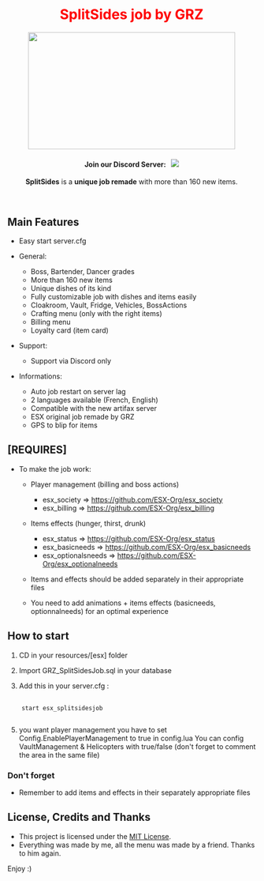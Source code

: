 <p align="center">
	<font color="red"><h1 align="center">
		SplitSides job by GRZ
	</h1></font>
	<p align="center">
		<img width="420" height="237" src="https://cdn.discordapp.com/attachments/672192669249961995/702795661619363930/SSWest-GTAV.jpg">
	</p>
	<h4 align="center">
		Join our Discord Server: &nbsp; <a href="https://discord.gg/ThNYDCQ"><img src="https://discordapp.com/api/guilds/577993482761928734/widget.png?style=shield"></img></a>
	</h4>
	<p align="center">
		<b>SplitSides</b> is a <b>unique job remade</b> with more than 160 new items.
	</p>
</p>

<br/>



## Main Features
- Easy start server.cfg
- General:
    - Boss, Bartender, Dancer grades
    - More than 160 new items
    - Unique dishes of its kind
    - Fully customizable job with dishes and items easily 
    - Cloakroom, Vault, Fridge, Vehicles, BossActions
    - Crafting menu (only with the right items)
    - Billing menu
    - Loyalty card (item card)

- Support:
	- Support via Discord only

- Informations:
	- Auto job restart on server lag
	- 2 languages available (French, English)
	- Compatible with the new artifax server 
	- ESX original job remade by GRZ
	- GPS to blip for items



## [REQUIRES]
- To make the job work:
    - Player management (billing and boss actions)
        - esx_society => https://github.com/ESX-Org/esx_society
        - esx_billing => https://github.com/ESX-Org/esx_billing

    - Items effects (hunger, thirst, drunk)
        - esx_status => https://github.com/ESX-Org/esx_status
        - esx_basicneeds => https://github.com/ESX-Org/esx_basicneeds
        - esx_optionalsneeds => https://github.com/ESX-Org/esx_optionalneeds

    - Items and effects should be added separately in their appropriate files
    - You need to add animations + items effects (basicneeds, optionnalneeds) for an optimal experience



## How to start 

<ol>
    <li>
        <p>CD in your resources/[esx] folder</P>
    </li>
    <li>
        <p>Import GRZ_SplitSidesJob.sql in your database</P>
    </li>
    <li>
        <p>Add this in your server.cfg :</P>
    </li>
</ol>
<pre>
    <code>
    start esx_splitsidesjob
    </code>
</pre>
<ol start="5">
    <li>
        <p>you want player management you have to set Config.EnablePlayerManagement to true in config.lua You can config VaultManagement & Helicopters with true/false (don't forget to comment the area in the same file)
        </P>
    </li>
</ol>



### Don't forget

 - Remember to add items and effects in their separately appropriate files



## License, Credits and Thanks

- This project is licensed under the [MIT License](https://github.com/tabarra/txAdmin/blob/master/LICENSE).
- Everything was made by me, all the menu was made by a friend. Thanks to him again.

Enjoy :)

